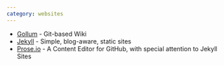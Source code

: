 ```yaml
---
category: websites
---
```


- [Gollum](https://github.com/gollum/gollum) - Git-based Wiki
- [Jekyll](https://jekyllrb.com/) - Simple, blog-aware, static sites
- [Prose.io](https://prose.io/) - A Content Editor for GitHub, with special attention to Jekyll Sites
